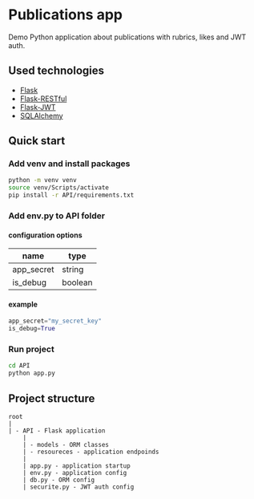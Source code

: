 # Publications app

Demo Python application about publications with rubrics, likes and JWT auth.

## Used technologies

* [Flask](https://flask.palletsprojects.com/en/2.0.x/)
* [Flask-RESTful](https://flask-restful.readthedocs.io/en/latest/)
* [Flask-JWT](https://flask-jwt.readthedocs.io/en/latest/)
* [SQLAlchemy](https://docs.sqlalchemy.org/en/13/)

## Quick start

### Add venv and install packages

```bash
python -m venv venv
source venv/Scripts/activate
pip install -r API/requirements.txt
```

### Add env.py to API folder

#### configuration options

| name  | type  |
|---|---|
| app_secret  |  string |
| is_debug  |  boolean |

#### example

```python
app_secret="my_secret_key"
is_debug=True
```

### Run project

```bash
cd API
python app.py
```

## Project structure

```
root
|
| - API - Flask application
    |
    | - models - ORM classes
    | - resoureces - application endpoinds
    |
    | app.py - application startup
    | env.py - application config
    | db.py - ORM config
    | securite.py - JWT auth config
```
